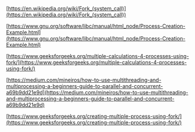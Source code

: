 [https://en.wikipedia.org/wiki/Fork_(system_call)](https://en.wikipedia.org/wiki/Fork_(system_call))

[https://www.gnu.org/software/libc/manual/html_node/Process-Creation-Example.html](https://www.gnu.org/software/libc/manual/html_node/Process-Creation-Example.html)

[https://www.geeksforgeeks.org/multiple-calculations-4-processes-using-fork/](https://www.geeksforgeeks.org/multiple-calculations-4-processes-using-fork/)

[https://medium.com/mineiros/how-to-use-multithreading-and-multiprocessing-a-beginners-guide-to-parallel-and-concurrent-a69b9dd21e9d](https://medium.com/mineiros/how-to-use-multithreading-and-multiprocessing-a-beginners-guide-to-parallel-and-concurrent-a69b9dd21e9d)

[https://www.geeksforgeeks.org/creating-multiple-process-using-fork/](https://www.geeksforgeeks.org/creating-multiple-process-using-fork/)

